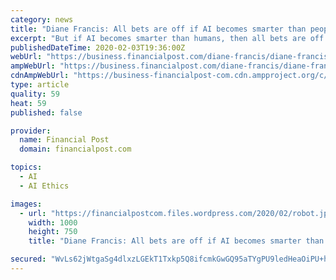 ```yaml
---
category: news
title: "Diane Francis: All bets are off if AI becomes smarter than people"
excerpt: "But if AI becomes smarter than humans, then all bets are off. Diane Francis: The future is faster — and better — than ever as tech reinvents the world Diane Francis: 22nd century transport options are coming much sooner than you think Diane Francis: Treating aging like a disease is the next big thing for science The task of imposing ethics ..."
publishedDateTime: 2020-02-03T19:36:00Z
webUrl: "https://business.financialpost.com/diane-francis/diane-francis-all-bets-are-off-if-ai-becomes-smarter-than-people"
ampWebUrl: "https://business.financialpost.com/diane-francis/diane-francis-all-bets-are-off-if-ai-becomes-smarter-than-people/amp"
cdnAmpWebUrl: "https://business-financialpost-com.cdn.ampproject.org/c/s/business.financialpost.com/diane-francis/diane-francis-all-bets-are-off-if-ai-becomes-smarter-than-people/amp"
type: article
quality: 59
heat: 59
published: false

provider:
  name: Financial Post
  domain: financialpost.com

topics:
  - AI
  - AI Ethics

images:
  - url: "https://financialpostcom.files.wordpress.com/2020/02/robot.jpg"
    width: 1000
    height: 750
    title: "Diane Francis: All bets are off if AI becomes smarter than people"

secured: "WvLs62jWtgaSg4dlxzLGEkT1Txkp5Q8ifcmkGwGQ95aTYgPU9ledHeaOiPU+hLwVQ3N/In8+jn5ewxsxRPEqpYpGQRPnLVm/jId2WLeS5otheKu0HsG0CPXtYlB5zwPgxUZpf4xS/jRhmF3YE7P77yXGo0HEvAiheUofbc+D3k54/hoVbd9r2q8RyiwUwVNlZ8nQUQKmVUumKOb17fW0vU27sgtOrBQMVlhJUsxDLlMSnY9cfL+4ywqUv74A2xBECNfUzfN8QVU+tqOhJF66ED1ZnS4F6JOBhKPHxSx06WOxFNoM5td918aQho25gYnp;qMCUTZEoYvyVNpJHmGjOsQ=="
---
```


